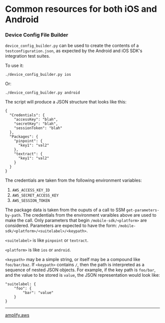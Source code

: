 # Common resources for both iOS and Android

### Device Config File Builder

`device_config_builder.py` can be used to create the contents of a
`testconfiguration.json`, as expected by the Android and iOS SDK's
integration test suites.

To use it:
```
./device_config_builder.py ios
```
Or:
```
./device_config_builder.py android
```

The script will produce a JSON structure that looks like this:
```
{
  "Credentials": {
    "accessKey": "blah",
    "secretKey": "blah",
    "sessionToken": "blah"
  },
  "Packages": {
    "pinpoint": {
      "key1": "val2"
    },
    "textract": {
      "key1": "val2"
    }
  }
}
```

The credentials are taken from the following environment variables:
  1. `AWS_ACCESS_KEY_ID`
  2. `AWS_SECRET_ACCESS_KEY`
  3. `AWS_SESSION_TOKEN`

The package data is taken from the ouputs of a call to SSM
`get-parameters-by-path`. The credentials from the environment varaibles
above are used to make the call. Only parameters that begin
`/mobile-sdk/<platform>` are considered. Parameters are expected to have
the form: `/mobile-sdk/<platform>/<suitelabel>/<keypath>`.

`<suitelabel>` is like `pinpoint` or `textract`.

`<platform>` is like `ios` or `android`.

`<keypath>` may be a simple string, or itself may be a compound like
`foo/bar/baz`. If `<keypath>` contains `/`, then the path is interpreted as a
sequence of nested JSON objects. For example, if the key path is `foo/bar`, and
the value to be stored is `value`, the JSON representation would look like:
```
"suitelabel: {
    "foo": {
        "bar": "value"
    }
}
```

------------------

[amplify.aws](https://amplify.aws)

